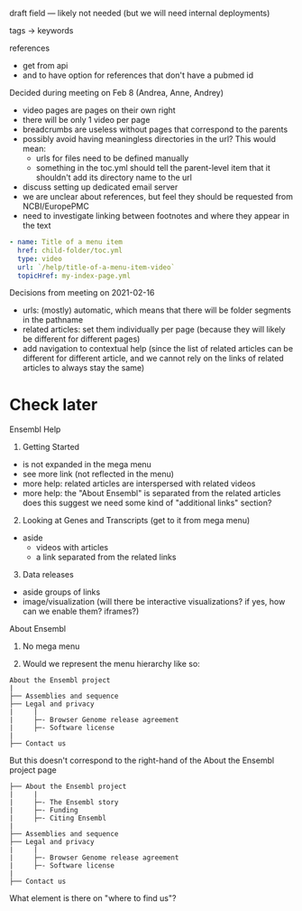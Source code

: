 draft field — likely not needed (but we will need internal deployments)

tags -> keywords

references
  - get from api
  - and to have option for references that don't have a pubmed id


Decided during meeting on Feb 8 (Andrea, Anne, Andrey)
- video pages are pages on their own right
- there will be only 1 video per page
- breadcrumbs are useless without pages that correspond to the parents
- possibly avoid having meaningless directories in the url? This would mean:
  - urls for files need to be defined manually
  - something in the toc.yml should tell the parent-level item that it shouldn't add its directory name to the url
- discuss setting up dedicated email server
- we are unclear about references, but feel they should be requested from NCBI/EuropePMC
- need to investigate linking between footnotes and where they appear in the text

```yml
- name: Title of a menu item
  href: child-folder/toc.yml
  type: video
  url: `/help/title-of-a-menu-item-video`
  topicHref: my-index-page.yml
```


Decisions from meeting on 2021-02-16
- urls: (mostly) automatic, which means that there will be folder segments in the pathname
- related articles: set them individually per page (because they will likely be different for different pages)
- add navigation to contextual help (since the list of related articles can be different for different article, and we cannot rely on the links of related articles to always stay the same)



# Check later

Ensembl Help
1) Getting Started
  - is not expanded in the mega menu
  - see more link (not reflected in the menu)
  - more help: related articles are interspersed with related videos
  - more help: the "About Ensembl" is separated from the related articles
      does this suggest we need some kind of "additional links" section?

2) Looking at Genes and Transcripts (get to it from mega menu)
  - aside
    - videos with articles
    - a link separated from the related links

3) Data releases
  - aside
      groups of links
  - image/visualization (will there be interactive visualizations? if yes, how can we enable them? iframes?)


About Ensembl
1) No mega menu

2) Would we represent the menu hierarchy like so:

```
About the Ensembl project
|
├── Assemblies and sequence
├── Legal and privacy
|     |
|     ├─- Browser Genome release agreement
|     ├─- Software license
|
├── Contact us
```

But this doesn't correspond to the right-hand of the About the Ensembl project page

```
├── About the Ensembl project
|     |
|     ├─- The Ensembl story
|     ├─- Funding
|     ├─- Citing Ensembl
|
├── Assemblies and sequence
├── Legal and privacy
|     |
|     ├─- Browser Genome release agreement
|     ├─- Software license
|
├── Contact us
```

What element is there on "where to find us"?
